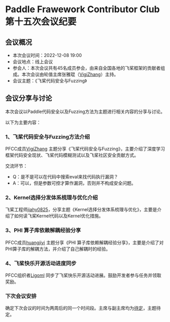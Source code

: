 # Paddle Frawework Contributor Club 第十五次会议纪要

## 会议概况

- 本次会议时间：2022-12-08 19:00
- 会议地点：线上会议
- 参会人：本次会议共有45名成员参会，由来自全国各地的飞桨框架的贡献者组成。本次会议由轮值主席张雅琨（[VigiZhang](https://github.com/VigiZhang)）主持。
- 会议主题：《飞桨代码安全与Fuzzing》



## 会议分享与讨论

本次会议以Paddle代码安全以及Fuzzing方法为主题进行相关内容的分享与讨论。

以下为主要内容：

### 1、飞桨代码安全与Fuzzing方法介绍

PFCC成员[VigiZhang](https://github.com/VigiZhang) 主题分享《飞桨代码安全与Fuzzing》，主要介绍了深度学习框架代码安全现状、飞桨代码模糊测试以及飞桨社区安全贡献方式。

交流环节：

- Q：是不是可以在代码中搜索eval来找代码执行漏洞？
- A：可以，但是参数可控才算作漏洞，否则并不构成安全问题。


### 2、Kernel选择分发体系梳理与优化介绍

飞桨工程师[jiahy0825](https://github.com/jiahy0825)，分享主题《Kernel选择分发体系梳理与优化》，主要是介绍了如何读飞桨Kernel代码以及Kernel优化措施。


### 3、PHI 算子库依赖解耦经验分享

PFCC成员[huangjiyi](https://github.com/huangjiyi) 主题分享《PHI 算子库依赖解耦经验分享》，主要是介绍了对PHI算子库的解耦方法，并介绍了自己解耦时的经验。


### 4、飞桨快乐开源活动进度同步

PFCC组织者[Ligoml](https://github.com/Ligoml) 同步了飞桨快乐开源活动进展。鼓励开发者参与任务并领取奖励。


### 下次会议安排

确定下次会议的时间为两周后的同一个时间段。主席与副主席均为[待定]()，主题待定。
